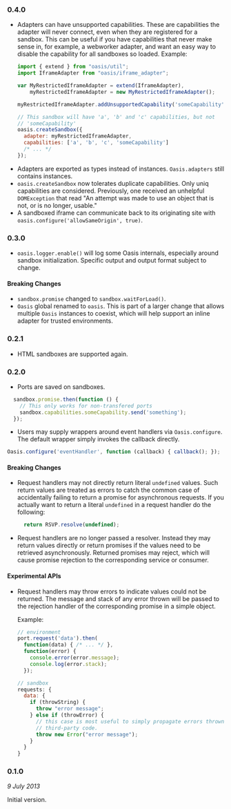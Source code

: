 ### 0.4.0

- Adapters can have unsupported capabilities.  These are capabilities the
  adapter will never connect, even when they are registered for a sandbox.  This
  can be useful if you have capabilities that never make sense in, for example,
  a webworker adapter, and want an easy way to disable the capability for all
  sandboxes so loaded.
  Example:
    ```js
    import { extend } from "oasis/util";
    import IframeAdapter from "oasis/iframe_adapter";
    
    var MyRestrictedIframeAdapter = extend(IframeAdapter),
        myRestrictedIframeAdapter = new MyRestrictedIframeAdapter();
    
    myRestrictedIframeAdapter.addUnsupportedCapability('someCapability');
    
    // This sandbox will have 'a', 'b' and 'c' capabilities, but not
    // 'someCapability'
    oasis.createSandbox({
      adapter: myRestrictedIframeAdapter,
      capabilities: ['a', 'b', 'c', 'someCapability']
      /* ... */
    });
    ```
- Adapters are exported as types instead of instances.  `Oasis.adapters` still
  contains instances.
- `oasis.createSandbox` now tolerates duplicate capabilities.  Only uniq
  capabilities are considered.  Previously, one received an unhelpful
  `DOMException` that read "An attempt was made to use an object that is not, or
  is no longer, usable."
- A sandboxed iframe can communicate back to its originating site
  with `oasis.configure('allowSameOrigin', true)`.

### 0.3.0

- `oasis.logger.enable()` will log some Oasis internals, especially around
  sandbox initialization.  Specific output and output format subject to change.

#### Breaking Changes

- `sandbox.promise` changed to `sandbox.waitForLoad()`.
- `Oasis` global renamed to `oasis`.  This is part of a larger change that
  allows multiple `Oasis` instances to coexist, which will help support an
  inline adapter for trusted environments.

### 0.2.1

- HTML sandboxes are supported again.

### 0.2.0

- Ports are saved on sandboxes.
```js
  sandbox.promise.then(function () {
    // This only works for non-transfered ports
    sandbox.capabilities.someCapability.send('something');
  });
```
- Users may supply wrappers around event handlers via `Oasis.configure`.  The
  default wrapper simply invokes the callback directly.
```js
Oasis.configure('eventHandler', function (callback) { callback(); });
```

#### Breaking Changes

- Request handlers may not directly return literal `undefined` values.  Such
  return values are treated as errors to catch the common case of accidentally
  failing to return a promise for asynchronous requests.  If you actually want
  to return a literal `undefined` in a request handler do the following:
  ```js
    return RSVP.resolve(undefined);
  ```
- Request handlers are no longer passed a resolver.  Instead they may return
  values directly or return promises if the values need to be retrieved
  asynchronously.  Returned promises may reject, which will cause promise
  rejection to the corresponding service or consumer.

#### Experimental APIs

- Request handlers may throw errors to indicate values could not be returned.
  The message and stack of any error thrown will be passed to the rejection
  handler of the corresponding promise in a simple object.

  Example:
    ```js
    // environment
    port.request('data').then(
      function(data) { /* ... */ },
      function(error) {
        console.error(error.message);
        console.log(error.stack);
      });

    // sandbox
    requests: {
      data: {
        if (throwString) {
          throw "error message";
        } else if (throwError) {
          // this case is most useful to simply propagate errors thrown by
          // third-party code.
          throw new Error("error message");
        }
      }
    }
    ```

### 0.1.0
*9 July 2013*

Initial version.
